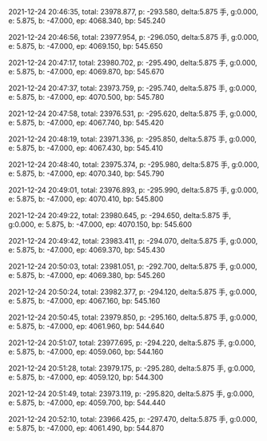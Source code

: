2021-12-24 20:46:35, total: 23978.877, p: -293.580, delta:5.875 手, g:0.000, e: 5.875, b: -47.000, ep: 4068.340, bp: 545.240

2021-12-24 20:46:56, total: 23977.954, p: -296.050, delta:5.875 手, g:0.000, e: 5.875, b: -47.000, ep: 4069.150, bp: 545.650

2021-12-24 20:47:17, total: 23980.702, p: -295.490, delta:5.875 手, g:0.000, e: 5.875, b: -47.000, ep: 4069.870, bp: 545.670

2021-12-24 20:47:37, total: 23973.759, p: -295.740, delta:5.875 手, g:0.000, e: 5.875, b: -47.000, ep: 4070.500, bp: 545.780

2021-12-24 20:47:58, total: 23976.531, p: -295.620, delta:5.875 手, g:0.000, e: 5.875, b: -47.000, ep: 4067.740, bp: 545.420

2021-12-24 20:48:19, total: 23971.336, p: -295.850, delta:5.875 手, g:0.000, e: 5.875, b: -47.000, ep: 4067.430, bp: 545.410

2021-12-24 20:48:40, total: 23975.374, p: -295.980, delta:5.875 手, g:0.000, e: 5.875, b: -47.000, ep: 4070.340, bp: 545.790

2021-12-24 20:49:01, total: 23976.893, p: -295.990, delta:5.875 手, g:0.000, e: 5.875, b: -47.000, ep: 4070.410, bp: 545.800

2021-12-24 20:49:22, total: 23980.645, p: -294.650, delta:5.875 手, g:0.000, e: 5.875, b: -47.000, ep: 4070.150, bp: 545.600

2021-12-24 20:49:42, total: 23983.411, p: -294.070, delta:5.875 手, g:0.000, e: 5.875, b: -47.000, ep: 4069.370, bp: 545.430

2021-12-24 20:50:03, total: 23981.051, p: -292.700, delta:5.875 手, g:0.000, e: 5.875, b: -47.000, ep: 4069.380, bp: 545.260

2021-12-24 20:50:24, total: 23982.377, p: -294.120, delta:5.875 手, g:0.000, e: 5.875, b: -47.000, ep: 4067.160, bp: 545.160

2021-12-24 20:50:45, total: 23979.850, p: -295.160, delta:5.875 手, g:0.000, e: 5.875, b: -47.000, ep: 4061.960, bp: 544.640

2021-12-24 20:51:07, total: 23977.695, p: -294.220, delta:5.875 手, g:0.000, e: 5.875, b: -47.000, ep: 4059.060, bp: 544.160

2021-12-24 20:51:28, total: 23979.175, p: -295.280, delta:5.875 手, g:0.000, e: 5.875, b: -47.000, ep: 4059.120, bp: 544.300

2021-12-24 20:51:49, total: 23973.119, p: -295.820, delta:5.875 手, g:0.000, e: 5.875, b: -47.000, ep: 4059.700, bp: 544.440

2021-12-24 20:52:10, total: 23966.425, p: -297.470, delta:5.875 手, g:0.000, e: 5.875, b: -47.000, ep: 4061.490, bp: 544.870